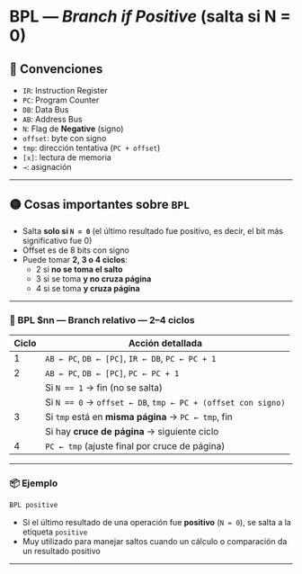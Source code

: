 # BPL — *Branch if Positive* (salta si N = 0)

## 🧠 Convenciones

- `IR`: Instruction Register  
- `PC`: Program Counter  
- `DB`: Data Bus  
- `AB`: Address Bus  
- `N`: Flag de **Negative** (signo)  
- `offset`: byte con signo  
- `tmp`: dirección tentativa (`PC + offset`)  
- `[x]`: lectura de memoria  
- `→`: asignación  

---

## 🟡 Cosas importantes sobre `BPL`

- Salta **solo si `N = 0`** (el último resultado fue positivo, es decir, el bit más significativo fue 0)
- Offset es de 8 bits con signo
- Puede tomar **2, 3 o 4 ciclos**:
  - 2 si **no se toma el salto**
  - 3 si se toma **y no cruza página**
  - 4 si se toma **y cruza página**

---

### 🔹 BPL $nn — Branch relativo — **2–4 ciclos**

| Ciclo | Acción detallada |
|-------|------------------|
| 1     | `AB ← PC`, `DB ← [PC]`, `IR ← DB`, `PC ← PC + 1` |
| 2     | `AB ← PC`, `DB ← [PC]`, `PC ← PC + 1`  
|       | Si `N == 1` → fin (no se salta)  
|       | Si `N == 0` → `offset ← DB`, `tmp ← PC + (offset con signo)` |
| 3     | Si `tmp` está en **misma página** → `PC ← tmp`, fin  
|       | Si hay **cruce de página** → siguiente ciclo |
| 4     | `PC ← tmp` (ajuste final por cruce de página) |

---

### 📦 Ejemplo

```asm
BPL positive
```

- Si el último resultado de una operación fue **positivo** (`N = 0`), se salta a la etiqueta `positive`
- Muy utilizado para manejar saltos cuando un cálculo o comparación da un resultado positivo

---
